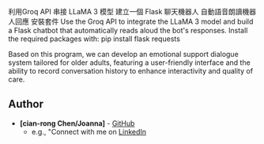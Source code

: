 利用Groq API 串接 LLaMA 3 模型
建立一個 Flask 聊天機器人
自動語音朗讀機器人回應
安裝套件
Use the Groq API to integrate the LLaMA 3 model and build a Flask chatbot that automatically reads aloud the bot's responses. Install the required packages with: pip install flask requests


Based on this program, we can develop an emotional support dialogue system tailored for older adults, featuring a user-friendly interface and the ability to record conversation history to enhance interactivity and quality of care.

## Author
* **[cian-rong Chen/Joanna]** - [GitHub](https://github.com/CSSXML)
  * e.g., "Connect with me on [LinkedIn](www.linkedin.com/in/joanna-chen-4228152b8) 
